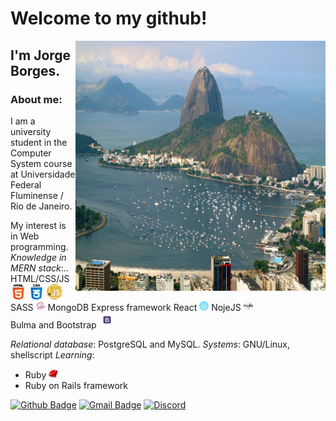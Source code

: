 # Welcome to my github!
<img align="right" width="400" height="400" src="public/images/vista-do-morro-do-corcovado-brasil.jpg">

## I'm **Jorge Borges**.

### About me:

I am a university student in the Computer System course at Universidade Federal Fluminense / Rio de Janeiro. 
    
My interest is in Web programming.
*Knowledge in MERN stack*:..
    HTML/CSS/JS <img width="25" height="25" src="public/images/html-5.png"> <img width="25" height="25" src="public/images/css3_brand.png"> <img width="25" height="25" src="public/images/javascript_brand.png">
    SASS <img width="15" height="15" src="public/images/sass_brand.png">
    MongoDB 
    Express framework 
    React <img width="15" height="15" src="public/images/react_brand.png"> 
    NojeJS <img width="15" height="15" src="public/images/nodejs_brand.png">              
    Bulma and Bootstrap <img width="25" height="25" src="public/images/bootstrap_brand.png">

*Relational database*: PostgreSQL and MySQL.
*Systems*: GNU/Linux, shellscript 
*Learning*:
<ul>
    <li>Ruby <img width="15" height="15" src="public/images/ruby_brand.png"> </li>
    <li> Ruby on Rails framework</li>
</ul>

[![Github Badge](https://img.shields.io/badge/-Github-000?style=flat-square&logo=Github&logoColor=white&link=link_do_seu_perfil_no_github)](https://github.com/JorgeLAB/) [![Gmail Badge](https://img.shields.io/badge/-Gmail-c14438?style=flat-square&logo=Gmail&logoColor=white&link=mailto:seu_email)](mailto:jorgeborgesdev@gmail.com) [![Discord](https://img.shields.io/discord/760987427166748723.svg?label=&logo=discord&logoColor=ffffff&color=7389D8&labelColor=6A7EC2)](https://discord.com/channels/760987427166748723)
